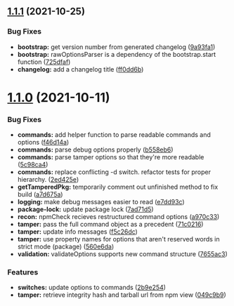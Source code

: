 ## [1.1.1](https://gitlab.com/gitlab-com/gl-security/security-operations/gl-redteam/bump-key/compare/v1.1.0...v1.1.1) (2021-10-25)


### Bug Fixes

* **bootstrap:** get version number from generated changelog ([9a93fa1](https://gitlab.com/gitlab-com/gl-security/security-operations/gl-redteam/bump-key/commit/9a93fa16b0cc20ed17affe6f6f3ef21c6bba73b6))
* **bootstrap:** rawOptionsParser is a dependency of the bootstrap.start function ([725dfaf](https://gitlab.com/gitlab-com/gl-security/security-operations/gl-redteam/bump-key/commit/725dfafb146a1738f9b38853ba139995f2b58c9e))
* **changelog:** add a changelog title ([ff0dd6b](https://gitlab.com/gitlab-com/gl-security/security-operations/gl-redteam/bump-key/commit/ff0dd6bb8337d197eafd45e3b5ee975746769d87))

# [1.1.0](https://gitlab.com/gitlab-com/gl-security/security-operations/gl-redteam/bump-key/compare/v1.0.0...v1.1.0) (2021-10-11)


### Bug Fixes

* **commands:** add helper function to parse readable commands and options ([f46d14a](https://gitlab.com/gitlab-com/gl-security/security-operations/gl-redteam/bump-key/commit/f46d14a57bf944311d9b80563496a96650d7341f))
* **commands:** parse debug options properly ([b558eb6](https://gitlab.com/gitlab-com/gl-security/security-operations/gl-redteam/bump-key/commit/b558eb6d144b28ed71ff5d864767a756d3e27999))
* **commands:** parse tamper options so that they're more readable ([5c98ca4](https://gitlab.com/gitlab-com/gl-security/security-operations/gl-redteam/bump-key/commit/5c98ca40b4289091a4116ed04d96553ba7098a62))
* **commands:** replace conflicting -d switch.  refactor tests for proper hierarchy. ([2ed425e](https://gitlab.com/gitlab-com/gl-security/security-operations/gl-redteam/bump-key/commit/2ed425ed50cdfe788795b2e37a4bf95045051674))
* **getTamperedPkg:** temporarily comment out unfinished method to fix build ([a7d675a](https://gitlab.com/gitlab-com/gl-security/security-operations/gl-redteam/bump-key/commit/a7d675a785039d6c1f1e5a38b3493409523e7244))
* **logging:** make debug messages easier to read ([e7dd93c](https://gitlab.com/gitlab-com/gl-security/security-operations/gl-redteam/bump-key/commit/e7dd93c278fe0327a9f243f723b43e61bedf7418))
* **package-lock:** update package lock ([7ad71d5](https://gitlab.com/gitlab-com/gl-security/security-operations/gl-redteam/bump-key/commit/7ad71d5c133906ce9fd91c896e1533bdef1174c1))
* **recon:** npmCheck recieves restructured command options ([a970c33](https://gitlab.com/gitlab-com/gl-security/security-operations/gl-redteam/bump-key/commit/a970c334a5c15a76f4c11e713c691bcc46c91a03))
* **tamper:** pass the full command object as a precedent ([71c0216](https://gitlab.com/gitlab-com/gl-security/security-operations/gl-redteam/bump-key/commit/71c0216d849c311fff58a97c3981c306372f621b))
* **tamper:** update info messages ([f5c26dc](https://gitlab.com/gitlab-com/gl-security/security-operations/gl-redteam/bump-key/commit/f5c26dc97c5d0d2f7327e22d42fbfb342c5b225d))
* **tamper:** use property names for options that aren't reserved words in strict mode (package) ([560e6da](https://gitlab.com/gitlab-com/gl-security/security-operations/gl-redteam/bump-key/commit/560e6da129f4c161b37cf0a3c2444df16ee0fdc3))
* **validation:** validateOptions supports new command structure ([7655ac3](https://gitlab.com/gitlab-com/gl-security/security-operations/gl-redteam/bump-key/commit/7655ac3fdae60f454b76291552992029431bfe0f))


### Features

* **switches:** update options to commands ([2b9e254](https://gitlab.com/gitlab-com/gl-security/security-operations/gl-redteam/bump-key/commit/2b9e254bc09d06a75b7ef07d013ec966377e3d30))
* **tamper:** retrieve integrity hash and tarball url from npm view ([049c9b9](https://gitlab.com/gitlab-com/gl-security/security-operations/gl-redteam/bump-key/commit/049c9b976d957212556d0808630df7cb0293211c))
